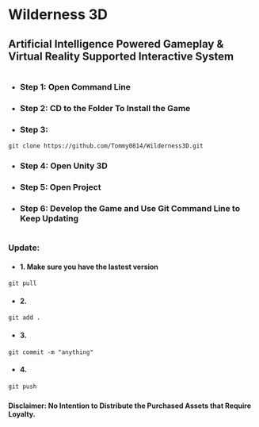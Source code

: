 # Wilderness 3D
## Artificial Intelligence Powered Gameplay & Virtual Reality Supported Interactive System
#
#
* ### Step 1: Open Command Line
* ### Step 2: CD to the Folder To Install the Game
* ### Step 3: 
```
git clone https://github.com/Tommy0814/Wilderness3D.git
```
* ### Step 4: Open Unity 3D
* ### Step 5: Open Project
* ### Step 6: Develop the Game and Use Git Command Line to Keep Updating
#
#
### Update:
* #### 1. Make sure you have the lastest version
```
git pull
```
* #### 2. 
```
git add .
```
* #### 3.
```
git commit -m "anything"
```
* #### 4.
```
git push
```
###
###
#### Disclaimer: No Intention to Distribute the Purchased Assets that Require Loyalty.
